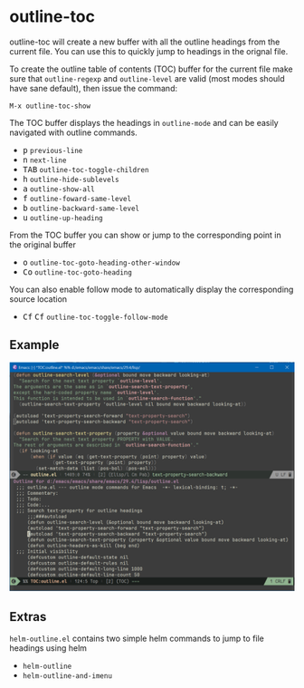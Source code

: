 # outline-toc

outline-toc will create a new buffer with all the outline headings from the current file. You can use this to quickly jump to headings in the orignal file.

To create the outline table of contents (TOC) buffer for the current file make sure that `outline-regexp` and `outline-level` are valid (most modes should have sane default), then issue the command:

``` shell
M-x outline-toc-show
```

The TOC buffer displays the headings in `outline-mode` and can be easily navigated with outline commands.

- <kbd>p</kbd> `previous-line`
- <kbd>n</kbd> `next-line`
- <kbd>TAB</kbd> `outline-toc-toggle-children`
- <kbd>h</kbd> `outline-hide-sublevels`
- <kbd>a</kbd> `outline-show-all`
- <kbd>f</kbd> `outline-foward-same-level`
- <kbd>b</kbd> `outline-backward-same-level`
- <kbd>u</kbd> `outline-up-heading`

From the TOC buffer you can show or jump to the corresponding point in the original buffer

- <kbd>o</kbd> `outline-toc-goto-heading-other-window`
- <kbd>C</kbd><kbd>o</kbd> `outline-toc-goto-heading`

You can also enable follow mode to automatically display the corresponding source location

- <kbd>C</kbd><kbd>f</kbd> <kbd>C</kbd><kbd>f</kbd> `outline-toc-toggle-follow-mode`

## Example ##

![](outline-toc.png)

## Extras ##

`helm-outline.el` contains two simple helm commands to jump to file headings using helm

- `helm-outline`
- `helm-outline-and-imenu`

